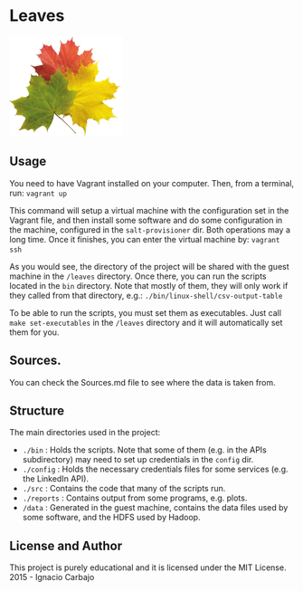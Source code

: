 # Leaves

[![Leaves Logo](/misc/logo.png)](https://github.com/igncp/leaves)

## Usage

You need to have Vagrant installed on your computer. Then, from a terminal, run:
`vagrant up`

This command will setup a virtual machine with the configuration set in the Vagrant file, and then install some software and do some configuration in the machine, configured in the `salt-provisioner` dir. Both operations may a long time. Once it finishes, you can enter the virtual machine by:
`vagrant ssh`

As you would see, the directory of the project will be shared with the guest machine in the `/leaves` directory. Once there, you can run the scripts located in the `bin` directory. Note that mostly of them, they will only work if they called from that directory, e.g.:
`./bin/linux-shell/csv-output-table`

To be able to run the scripts, you must set them as executables. Just call `make set-executables` in the `/leaves` directory and it will automatically set them for you.


## Sources.
You can check the Sources.md file to see where the data is taken from.


## Structure
The main directories used in the project:
- `./bin` : Holds the scripts. Note that some of them (e.g. in the APIs subdirectory) may need to set up credentials in the `config` dir.
- `./config` : Holds the necessary credentials files for some services (e.g. the LinkedIn API).
- `./src` : Contains the code that many of the scripts run.
- `./reports` : Contains output from some programs, e.g. plots.
- `/data` : Generated in the guest machine, contains the data files used by some software, and the HDFS used by Hadoop.

## License and Author
This project is purely educational and it is licensed under the MIT License.
2015 - Ignacio Carbajo